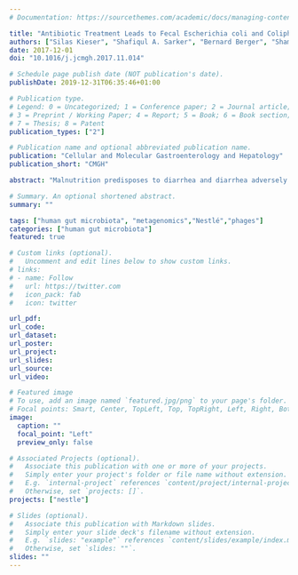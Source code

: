 ```yaml
---
# Documentation: https://sourcethemes.com/academic/docs/managing-content/

title: "Antibiotic Treatment Leads to Fecal Escherichia coli and Coliphage Expansion in Severely Malnourished Diarrhea Patients"
authors: ["Silas Kieser", "Shafiqul A. Sarker", "Bernard Berger", "Shamima Sultana", "Mohammed J. Chisti", "Shoeb B. Islam", "Francis Foata", "Nadine Porta", "Bertrand Betrisey", "Coralie Fournier", "Patrick Descombes", "Annick Mercenier", "Olga Sakwinska", "Harald Brüssow"]
date: 2017-12-01
doi: "10.1016/j.jcmgh.2017.11.014"

# Schedule page publish date (NOT publication's date).
publishDate: 2019-12-31T06:35:46+01:00

# Publication type.
# Legend: 0 = Uncategorized; 1 = Conference paper; 2 = Journal article;
# 3 = Preprint / Working Paper; 4 = Report; 5 = Book; 6 = Book section;
# 7 = Thesis; 8 = Patent
publication_types: ["2"]

# Publication name and optional abbreviated publication name.
publication: "Cellular and Molecular Gastroenterology and Hepatology"
publication_short: "CMGH"

abstract: "Malnutrition predisposes to diarrhea and diarrhea adversely affects the nutritional status creating a vicious cycle. 1 The role of the gut microbiome in malnutrition is an active research area. 2 Parenteral antibiotics are recommended by the World Health Organization in hospitalized pediatric patients with severe acute malnutrition (SAM) presenting signs of infections.3 Stool microbiota data for such patients are, however, lacking. To fill this gap, we studied the stool microbiota in 19 SAM patients from Bangladesh hospitalized with acute diarrhea (AD) and compared it with that of matched 20 healthy control subjects (HC)."

# Summary. An optional shortened abstract.
summary: ""

tags: ["human gut microbiota", "metagenomics","Nestlé","phages"]
categories: ["human gut microbiota"]
featured: true

# Custom links (optional).
#   Uncomment and edit lines below to show custom links.
# links:
# - name: Follow
#   url: https://twitter.com
#   icon_pack: fab
#   icon: twitter

url_pdf:
url_code:
url_dataset:
url_poster:
url_project:
url_slides:
url_source:
url_video:

# Featured image
# To use, add an image named `featured.jpg/png` to your page's folder.
# Focal points: Smart, Center, TopLeft, Top, TopRight, Left, Right, BottomLeft, Bottom, BottomRight.
image:
  caption: ""
  focal_point: "Left"
  preview_only: false

# Associated Projects (optional).
#   Associate this publication with one or more of your projects.
#   Simply enter your project's folder or file name without extension.
#   E.g. `internal-project` references `content/project/internal-project/index.md`.
#   Otherwise, set `projects: []`.
projects: ["nestle"]

# Slides (optional).
#   Associate this publication with Markdown slides.
#   Simply enter your slide deck's filename without extension.
#   E.g. `slides: "example"` references `content/slides/example/index.md`.
#   Otherwise, set `slides: ""`.
slides: ""
---
```


